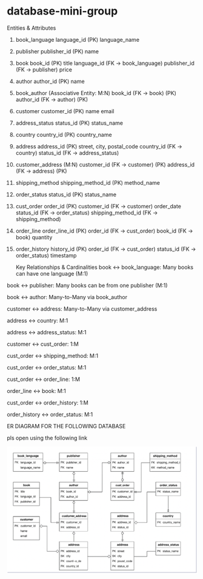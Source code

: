 # database-mini-group

Entities & Attributes

1. book_language
   language_id (PK)
   language_name

2. publisher
   publisher_id (PK)
   name

3. book
   book_id (PK)
   title
   language_id (FK → book_language)
   publisher_id (FK → publisher)
   price

4. author
   author_id (PK)
   name

5. book_author (Associative Entity: M:N)
   book_id (FK → book) (PK)
   author_id (FK → author) (PK)

6. customer
   customer_id (PK)
   name
   email

7. address_status
   status_id (PK)
   status_name

8. country
   country_id (PK)
   country_name

9. address
   address_id (PK)
   street, city, postal_code
   country_id (FK → country)
   status_id (FK → address_status)

10. customer_address (M:N)
    customer_id (FK → customer) (PK)
    address_id (FK → address) (PK)

11. shipping_method
    shipping_method_id (PK)
    method_name

12. order_status
    status_id (PK)
    status_name

13. cust_order
    order_id (PK)
    customer_id (FK → customer)
    order_date
    status_id (FK → order_status)
    shipping_method_id (FK → shipping_method)

14. order_line
    order_line_id (PK)
    order_id (FK → cust_order)
    book_id (FK → book)
    quantity

15. order_history
    history_id (PK)
    order_id (FK → cust_order)
    status_id (FK → order_status)
     timestamp

      Key Relationships & Cardinalities
book ↔ book_language: Many books can have one language (M:1)

book ↔ publisher: Many books can be from one publisher (M:1)

book ↔ author: Many-to-Many via book_author

customer ↔ address: Many-to-Many via customer_address

address ↔ country: M:1

address ↔ address_status: M:1

customer ↔ cust_order: 1:M

cust_order ↔ shipping_method: M:1

cust_order ↔ order_status: M:1

cust_order ↔ order_line: 1:M

order_line ↔ book: M:1

cust_order ↔ order_history: 1:M

order_history ↔ order_status: M:1

   ER DIAGRAM FOR THE FOLLOWING DATABASE

   pls open using the following link

![alt text](drawio.png)
